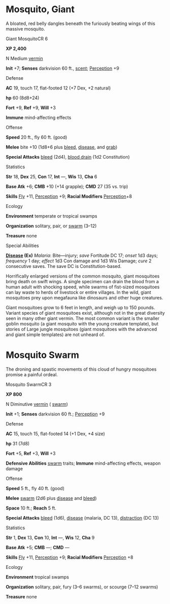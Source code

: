 # Mosquito, Giant

A bloated, red belly dangles beneath the furiously beating wings of this massive mosquito.

Giant MosquitoCR 6

**XP 2,400**

N Medium [vermin](monsters/creatureTypes.md#_vermin)

**Init** +7; **Senses** darkvision 60 ft., [scent](monsters/universalMonsterRules.md#_scent); [Perception](additionalMonsters/../skills/perception.md#_perception) +9

Defense

**AC** 19, touch 17, flat-footed 12 (+7 Dex, +2 natural)

**hp** 60 (8d8+24)

**Fort** +9, **Ref** +9, **Will** +3

**Immune** mind-affecting effects

Offense

**Speed** 20 ft., fly 60 ft. (good)

**Melee** bite +10 (1d8+6 plus [bleed](monsters/universalMonsterRules.md#_bleed), [disease](monsters/universalMonsterRules.md#_disease-(ex-or-su)), and [grab](monsters/universalMonsterRules.md#_grab))

**Special Attacks** [bleed](monsters/universalMonsterRules.md#_bleed) (2d4), [blood drain](monsters/universalMonsterRules.md#_blood-drain) (1d2 Constitution)

Statistics

**Str** 18, **Dex** 25, **Con** 17, **Int** —, **Wis** 13, **Cha** 6

**Base Atk** +6; **CMB** +10 (+14 grapple); **CMD** 27 (35 vs. trip)

**Skills** [Fly](additionalMonsters/../skills/fly.md#_fly) +11, [Perception](additionalMonsters/../skills/perception.md#_perception) +9; **Racial Modifiers** [Perception](additionalMonsters/../skills/perception.md#_perception)+8

Ecology

**Environment** temperate or tropical swamps

**Organization** solitary, pair, or [swarm](monsters/creatureTypes.md#_swarm-subtype) (3–12)

**Treasure** none

Special Abilities

**[Disease](monsters/universalMonsterRules.md#_disease-(ex-or-su)) (Ex)** _Malaria_: Bite—injury; _save_ Fortitude DC 17; _onset_ 1d3 days; _frequency_ 1 day; _effect_ 1d3 Con damage and 1d3 Wis Damage; _cure_ 2 consecutive saves. The save DC is Constitution-based.

Horrifically enlarged versions of the common mosquito, giant mosquitoes bring death on swift wings. A single specimen can drain the blood from a human adult with shocking speed, while swarms of fist-sized mosquitoes can lay waste to herds of livestock or entire villages. In the wild, giant mosquitoes prey upon megafauna like dinosaurs and other huge creatures.

Giant mosquitoes grow to 6 feet in length, and weigh up to 150 pounds. Variant species of giant mosquitoes exist, although not in the great diversity seen in many other giant vermin. The most common variant is the smaller goblin mosquito (a giant mosquito with the young creature template), but stories of Large jungle mosquitoes (giant mosquitoes with the advanced and giant simple templates) are not unheard of.

# Mosquito Swarm

The droning and spastic movements of this cloud of hungry mosquitoes promise a painful ordeal.

Mosquito SwarmCR 3

**XP 800**

N Diminutive [vermin](monsters/creatureTypes.md#_vermin) ( [swarm](monsters/creatureTypes.md#_swarm-subtype))

**Init** +1; **Senses** darkvision 60 ft.; [Perception](additionalMonsters/../skills/perception.md#_perception) +9

Defense

**AC** 15, touch 15, flat-footed 14 (+1 Dex, +4 size)

**hp** 31 (7d8)

**Fort** +5, **Ref** +3, **Will** +3

**Defensive Abilities** [swarm](monsters/creatureTypes.md#_swarm-subtype) traits; **Immune** mind-affecting effects, weapon damage

Offense

**Speed** 5 ft., fly 40 ft. (good)

**Melee** [swarm](monsters/creatureTypes.md#_swarm-subtype) (2d6 plus [disease](monsters/universalMonsterRules.md#_disease-(ex-or-su)) and [bleed](monsters/universalMonsterRules.md#_bleed))

**Space** 10 ft.; **Reach** 5 ft.

**Special Attacks** [bleed](monsters/universalMonsterRules.md#_bleed) (1d6), [disease](monsters/universalMonsterRules.md#_disease-(ex-or-su)) (malaria, DC 13), [distraction](monsters/universalMonsterRules.md#_distraction) (DC 13)

Statistics

**Str** 1, **Dex** 13, **Con** 10, **Int** —, **Wis** 12, **Cha** 9

**Base Atk** +5; **CMB** —; **CMD** —

**Skills** [Fly](additionalMonsters/../skills/fly.md#_fly) +11, [Perception](additionalMonsters/../skills/perception.md#_perception) +9; **Racial Modifiers** [Perception](additionalMonsters/../skills/perception.md#_perception) +8

Ecology

**Environment** tropical swamps

**Organization** solitary, pair, fury (3–6 swarms), or scourge (7–12 swarms)

**Treasure** none

